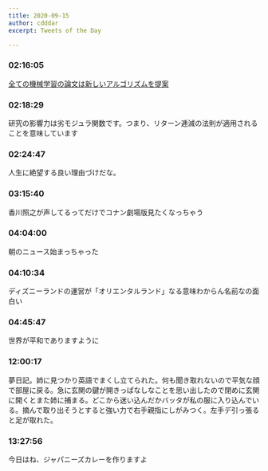 ```yaml
---
title: 2020-09-15
author: cdddar
excerpt: Tweets of the Day

---
```


### 02:16:05

[全ての機械学習の論文は新しいアルゴリズムを提案](https://jp.quora.com/%E5%85%A8%E3%81%A6%E3%81%AE%E6%A9%9F%E6%A2%B0%E5%AD%A6%E7%BF%92%E3%81%AE%E8%AB%96%E6%96%87%E3%81%AF%E6%96%B0%E3%81%97%E3%81%84%E3%82%A2%E3%83%AB%E3%82%B4%E3%83%AA%E3%82%BA%E3%83%A0%E3%82%92%E6%8F%90%E6%A1%88)

### 02:18:29

研究の影響力は劣モジュラ関数です。つまり、リターン逓減の法則が適用されることを意味しています

### 02:24:47

人生に絶望する良い理由づけだな。

### 03:15:40

香川照之が声してるってだけでコナン劇場版見たくなっちゃう

### 04:04:00

朝のニュース始まっちゃった

### 04:10:34

ディズニーランドの運営が「オリエンタルランド」なる意味わからん名前なの面白い

### 04:45:47

世界が平和でありますように

### 12:00:17

夢日記。姉に見つかり英語でまくし立てられた。何も聞き取れないので平気な顔で部屋に戻る。急に玄関の鍵が開きっぱなしなことを思い出したので閉めに玄関に開くとまた姉に捕まる。どこから迷い込んだかバッタが私の服に入り込んでいる。摘んで取り出そうとすると強い力で右手親指にしがみつく。左手デ引っ張ると足が取れた。

### 13:27:56

今日はね、ジャパニーズカレーを作りますよ
